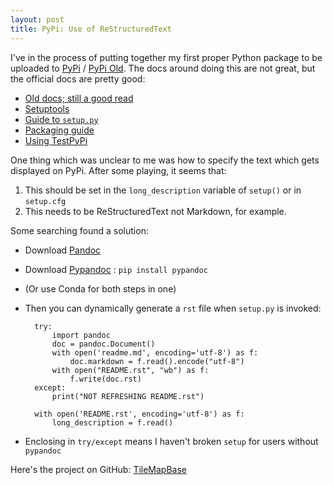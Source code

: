 ```yaml
---
layout: post
title: PyPi: Use of ReStructuredText
---
```


I've in the process of putting together my first proper Python package to be uploaded to [PyPi](https://pypi.org/) / [PyPi Old](https://pypi.python.org/pypi).
The docs around doing this are not great, but the official docs are pretty good:

- [Old docs; still a good read](https://docs.python.org/3.6/distutils/index.html)
- [Setuptools](https://setuptools.readthedocs.io/en/latest/)
- [Guide to `setup.py`](https://setuptools.readthedocs.io/en/latest/setuptools.html)
- [Packaging guide](https://packaging.python.org/tutorials/distributing-packages/)
- [Using TestPyPi](https://packaging.python.org/guides/using-testpypi/)

One thing which was unclear to me was how to specify the text which gets displayed on PyPi.  After some playing, it seems that:

1. This should be set in the `long_description` variable of `setup()` or in `setup.cfg`
2. This needs to be ReStructuredText not Markdown, for example.

Some searching found a solution:

- Download [Pandoc](https://pandoc.org/)
- Download [Pypandoc](https://pypi.python.org/pypi/pypandoc) : `pip install pypandoc`
- (Or use Conda for both steps in one)
- Then you can dynamically generate a `rst` file when `setup.py` is invoked:

        try:
            import pandoc
            doc = pandoc.Document()
            with open('readme.md', encoding='utf-8') as f:
                doc.markdown = f.read().encode("utf-8")
            with open("README.rst", "wb") as f:
                f.write(doc.rst)
        except:
            print("NOT REFRESHING README.rst")

        with open('README.rst', encoding='utf-8') as f:
            long_description = f.read()

- Enclosing in `try/except` means I haven't broken `setup` for users without `pypandoc`



Here's the project on GitHub: [TileMapBase](https://github.com/MatthewDaws/TileMapBase)



